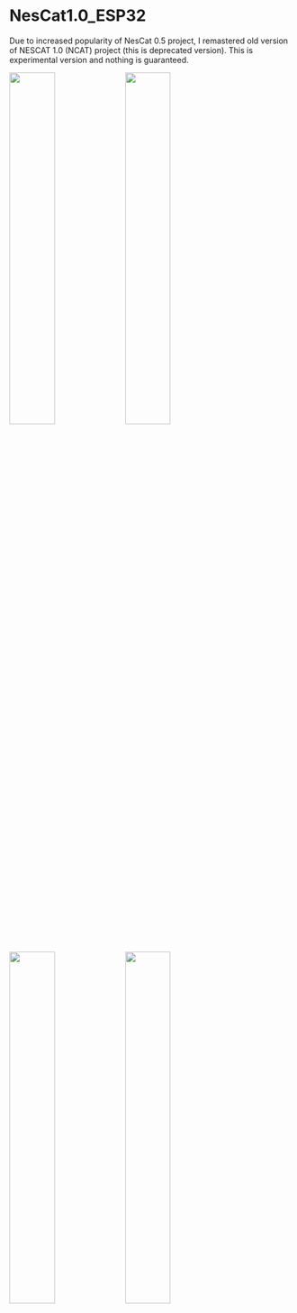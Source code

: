# NesCat1.0_ESP32
Due to increased popularity of NesCat 0.5 project, I remastered old version of NESCAT 1.0 (NCAT) project (this is deprecated version).
This is experimental version and nothing is guaranteed.

<img src="https://user-images.githubusercontent.com/52428568/150863890-fe39ea11-f674-41f2-a46e-0e0826055f39.png" width="40%" height="40%">
<img src="https://user-images.githubusercontent.com/52428568/150863759-3df26a86-aade-4640-be4d-20b66a3612ad.png" width="40%" height="40%">
<img src="https://user-images.githubusercontent.com/52428568/150863845-e1bf7aeb-ef39-42b4-a34f-76f2a1b48ae2.png" width="40%" height="40%">
<img src="https://user-images.githubusercontent.com/52428568/150863936-93afac6d-d982-4868-ad80-450e77f94aab.png" width="40%" height="40%">
